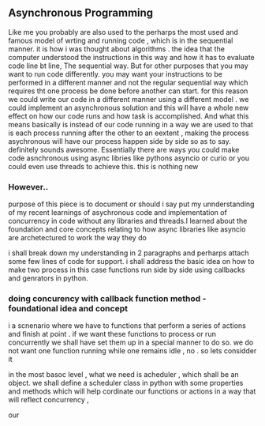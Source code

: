 ## Asynchronous Programming 
Like me you probably are also used to the perharps the most used and famous model of wrting and running code , which is in the sequential manner. it is how i was thought about algorithms . the idea that the computer understood the instructions in this way and how it has to evaluate code line bt line, The sequential way. But for other purposes that you may want to run code differently. you may want your instructions to be performed in a different manner and not the regular sequential way which requires tht one process be done before another can start. 
for this reason we could write our code in a different manner using a different model \. we could implement an asynchronous solution and this will have a whole new effect on how our code runs and how task is accomplished. 
And what this means basically is instead of our code running in a way we are used to that is each process running after the other to an eextent , making the process asychronous will have our process happen side by side so as to say.
definitely sounds awesome.
Essentially there are ways you could make code asnchronous using async libries like pythons asyncio or curio or you could even use threads to achieve this. this is nothing new 

### However..

purpose of this piece is to document or should i say put my unnderstanding  of my recent learnings of asychronous code and implementation of concurrency in code without any libraries and threads.I learned about the foundation and core concepts relating to how async libraries like asyncio are archetectured to work the way they do 

i shall break down my understanding in 2 paragraphs and perharps attach some few lines of code for support. i shall address the basic idea on how to make two process in this case functions run side by side using callbacks and genrators in python.

### doing concurency with callback function method - foundational idea and concept 
i  a scnenario where we have to functions that perform a series of actions and finish at point . if we want these functions to process or run concurrently we shall have set them up in a special manner to do so. we do not want one function running while one remains idle , no .
so lets considder it

in the most basoc level , what we need is acheduler , which shall be an object.
we shall define a scheduler class in python with some properties and methods which will help cordinate our functions or actions in a way that will reflect concurrency ,

our


